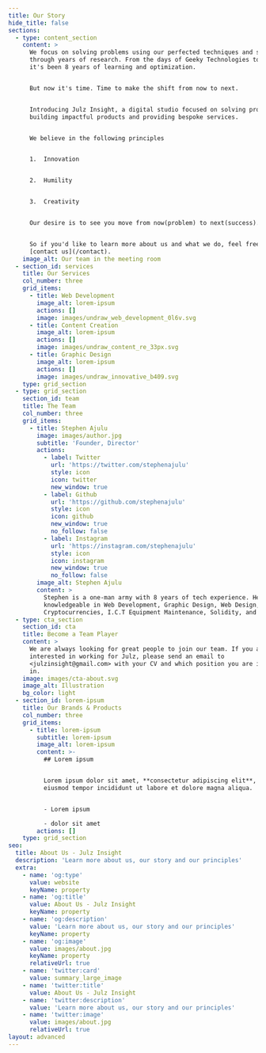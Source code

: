 ```yaml
---
title: Our Story
hide_title: false
sections:
  - type: content_section
    content: >
      We focus on solving problems using our perfected techniques and strategies
      through years of research. From the days of Geeky Technologies to now,
      it's been 8 years of learning and optimization.


      But now it's time. Time to make the shift from now to next.


      Introducing Julz Insight, a digital studio focused on solving problems by
      building impactful products and providing bespoke services.


      We believe in the following principles


      1.  Innovation


      2.  Humility


      3.  Creativity


      Our desire is to see you move from now(problem) to next(success).


      So if you'd like to learn more about us and what we do, feel free to
      [contact us](/contact).
    image_alt: Our team in the meeting room
  - section_id: services
    title: Our Services
    col_number: three
    grid_items:
      - title: Web Development
        image_alt: lorem-ipsum
        actions: []
        image: images/undraw_web_development_0l6v.svg
      - title: Content Creation
        image_alt: lorem-ipsum
        actions: []
        image: images/undraw_content_re_33px.svg
      - title: Graphic Design
        image_alt: lorem-ipsum
        actions: []
        image: images/undraw_innovative_b409.svg
    type: grid_section
  - type: grid_section
    section_id: team
    title: The Team
    col_number: three
    grid_items:
      - title: Stephen Ajulu
        image: images/author.jpg
        subtitle: 'Founder, Director'
        actions:
          - label: Twitter
            url: 'https://twitter.com/stephenajulu'
            style: icon
            icon: twitter
            new_window: true
          - label: Github
            url: 'https://github.com/stephenajulu'
            style: icon
            icon: github
            new_window: true
            no_follow: false
          - label: Instagram
            url: 'https://instagram.com/stephenajulu'
            style: icon
            icon: instagram
            new_window: true
            no_follow: false
        image_alt: Stephen Ajulu
        content: >
          Stephen is a one-man army with 8 years of tech experience. He is
          knowledgeable in Web Development, Graphic Design, Web Design, Web 3.0,
          Cryptocurrencies, I.C.T Equipment Maintenance, Solidity, and more
  - type: cta_section
    section_id: cta
    title: Become a Team Player
    content: >
      We are always looking for great people to join our team. If you are
      interested in working for Julz, please send an email to
      <julzinsight@gmail.com> with your CV and which position you are interested
      in.
    image: images/cta-about.svg
    image_alt: Illustration
    bg_color: light
  - section_id: lorem-ipsum
    title: Our Brands & Products
    col_number: three
    grid_items:
      - title: lorem-ipsum
        subtitle: lorem-ipsum
        image_alt: lorem-ipsum
        content: >-
          ## Lorem ipsum


          Lorem ipsum dolor sit amet, **consectetur adipiscing elit**, sed do
          eiusmod tempor incididunt ut labore et dolore magna aliqua.


          - Lorem ipsum

          - dolor sit amet
        actions: []
    type: grid_section
seo:
  title: About Us - Julz Insight
  description: 'Learn more about us, our story and our principles'
  extra:
    - name: 'og:type'
      value: website
      keyName: property
    - name: 'og:title'
      value: About Us - Julz Insight
      keyName: property
    - name: 'og:description'
      value: 'Learn more about us, our story and our principles'
      keyName: property
    - name: 'og:image'
      value: images/about.jpg
      keyName: property
      relativeUrl: true
    - name: 'twitter:card'
      value: summary_large_image
    - name: 'twitter:title'
      value: About Us - Julz Insight
    - name: 'twitter:description'
      value: 'Learn more about us, our story and our principles'
    - name: 'twitter:image'
      value: images/about.jpg
      relativeUrl: true
layout: advanced
---
```

